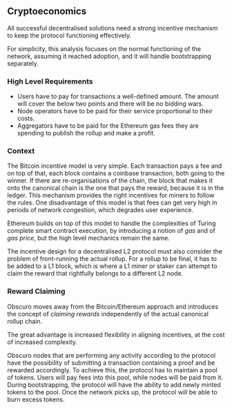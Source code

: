 ## Cryptoeconomics
All successful decentralised solutions need a strong incentive mechanism to keep the protocol functioning effectively. 

For simplicity, this analysis focuses on the normal functioning of the network, assuming it reached adoption, and it will handle bootstrapping separately.

### High Level Requirements
* Users have to pay for transactions a well-defined amount. The amount will cover the below two points and there will be no bidding wars.
* Node operators have to be paid for their service proportional to their costs.
* Aggregators have to be paid for the Ethereum gas fees they are spending to publish the rollup and make a profit.

### Context
The Bitcoin incentive model is very simple. Each transaction pays a fee and on top of that, each block contains a coinbase transaction, both going to the winner. If there are re-organisations of the chain, the block that makes it onto the canonical chain is the one that pays the reward, because it is in the ledger. This mechanism provides the right incentives for miners to follow the rules. One disadvantage of this model is that fees can get very high in periods of network congestion, which degrades user experience.

Ethereum builds on top of this model to handle the complexities of Turing complete smart contract execution, by introducing a notion of _gas_ and of _gas price_, but the high level mechanics remain the same.

The incentive design for a decentralised L2 protocol must also consider the problem of front-running the actual rollup. For a rollup to be final, it has to be added to a L1 block, which is where a L1 miner or staker can attempt to claim the reward that rightfully belongs to a different L2 node.

### Reward Claiming
Obscuro moves away from the Bitcoin/Ethereum approach and introduces the concept of _claiming rewards_ independently of the actual canonical rollup chain.

The great advantage is increased flexibility in aligning incentives, at the cost of increased complexity.

Obscuro nodes that are performing any activity according to the protocol have the possibility of submitting a transaction containing a proof and be rewarded accordingly. To achieve this, the protocol has to maintain a pool of tokens. Users will pay fees into this pool, while nodes will be paid from it. During bootstrapping, the protocol will have the ability to add newly minted tokens to the pool. Once the network picks up, the protocol will be able to burn excess tokens.